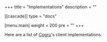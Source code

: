 +++
title = "Implementations"
description = ""

[[cascade]]
type = "docs"

[menu.main]
weight = 200
pre = "<i class='fa-solid fa-book'></i>"
+++

Here are a list of [Cogru][]'s client implementations.


<!-- Links -->

[Cogru]: https://github.com/Cogru/cogru
